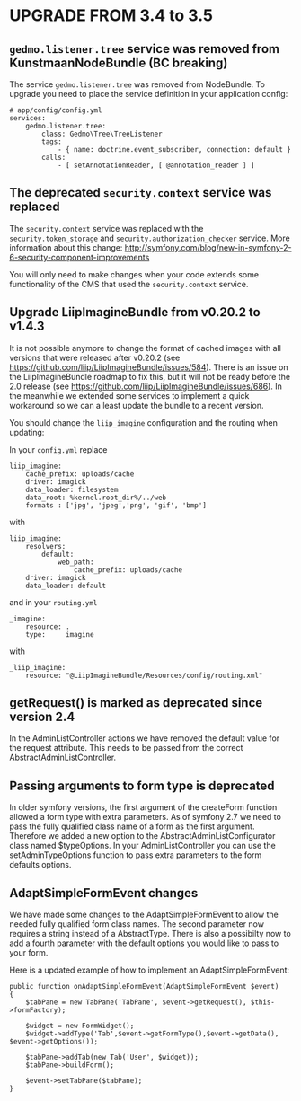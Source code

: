 # UPGRADE FROM 3.4 to 3.5

## `gedmo.listener.tree` service was removed from KunstmaanNodeBundle (BC breaking)

The service `gedmo.listener.tree` was removed from NodeBundle. To upgrade you need to place the service definition
in your application config:

```
# app/config/config.yml
services:
    gedmo.listener.tree:
        class: Gedmo\Tree\TreeListener
        tags:
            - { name: doctrine.event_subscriber, connection: default }
        calls:
            - [ setAnnotationReader, [ @annotation_reader ] ]
```


## The deprecated `security.context` service was replaced

The `security.context` service was replaced with the `security.token_storage` and `security.authorization_checker` service.
More information about this change: http://symfony.com/blog/new-in-symfony-2-6-security-component-improvements

You will only need to make changes when your code extends some functionality of the CMS that used the `security.context` service.


## Upgrade LiipImagineBundle from v0.20.2 to v1.4.3

It is not possible anymore to change the format of cached images with all versions that were released after v0.20.2 (see 
https://github.com/liip/LiipImagineBundle/issues/584). There is an issue on the LiipImagineBundle roadmap to fix this, 
but it will not be ready before the 2.0 release (see https://github.com/liip/LiipImagineBundle/issues/686). In the 
meanwhile we extended some services to implement a quick workaround so we can a least update the bundle to a recent
version. 

You should change the `liip_imagine` configuration and the routing when updating:

In your `config.yml` replace

```
liip_imagine:
    cache_prefix: uploads/cache
    driver: imagick
    data_loader: filesystem
    data_root: %kernel.root_dir%/../web
    formats : ['jpg', 'jpeg','png', 'gif', 'bmp']
```

with

```
liip_imagine:
    resolvers:
        default:
            web_path:
                cache_prefix: uploads/cache
    driver: imagick
    data_loader: default
```

and in your `routing.yml`

```
_imagine:
    resource: .
    type:     imagine
```

with

```
_liip_imagine:
    resource: "@LiipImagineBundle/Resources/config/routing.xml"
```


## getRequest() is marked as deprecated since version 2.4

In the AdminListController actions we have removed the default value for the request attribute. This needs to be passed
from the correct AbstractAdminListController.



## Passing arguments to form type is deprecated

In older symfony versions, the first argument of the createForm
function allowed a form type with extra parameters. As of symfony 2.7 we need to pass the fully qualified class name of a form as
the first argument. Therefore we added a new option to the AbstractAdminListConfigurator class named $typeOptions. In your AdminListController
 you can use the setAdminTypeOptions function to pass extra parameters to the form defaults options.



## AdaptSimpleFormEvent changes

We have made some changes to the AdaptSimpleFormEvent to allow the needed fully qualified form class names.
The second parameter now requires a string instead of a AbstractType. There is also a possibilty now to add a fourth parameter
with the default options you would like to pass to your form.

Here is a updated example of how to implement an AdaptSimpleFormEvent:

```
public function onAdaptSimpleFormEvent(AdaptSimpleFormEvent $event)
{
    $tabPane = new TabPane('TabPane', $event->getRequest(), $this->formFactory);

    $widget = new FormWidget();
    $widget->addType('Tab',$event->getFormType(),$event->getData(), $event->getOptions());

    $tabPane->addTab(new Tab('User', $widget));
    $tabPane->buildForm();

    $event->setTabPane($tabPane);
}
```
